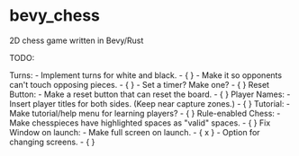 # bevy_chess
2D chess game written in Bevy/Rust

TODO:

Turns: 
    - Implement turns for white and black. - { }
    - Make it so opponents can't touch opposing pieces. - { }
    - Set a timer? Make one? - { }
Reset Button: 
    - Make a reset button that can reset the board. - { }
Player Names: 
    - Insert player titles for both sides. (Keep near capture zones.) - { }
Tutorial:
    - Make tutorial/help menu for learning players? - { }
Rule-enabled Chess:
    - Make chesspieces have highlighted spaces as "valid" spaces. - { }
Fix Window on launch: 
    - Make full screen on launch. - { x }
    - Option for changing screens. - { }